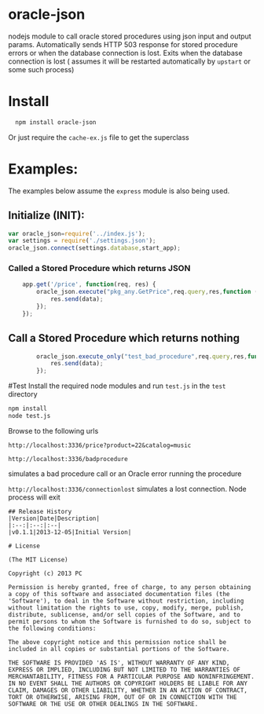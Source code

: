 oracle-json
===========

nodejs module to call oracle stored procedures using json input and output params.
Automatically sends HTTP 503 response for stored procedure errors or when the database connection is lost.
Exits when the database connection is lost ( assumes it will be restarted automatically by `upstart` or some such process)


# Install

```bash
  npm install oracle-json
```

Or just require the `cache-ex.js` file to get the superclass

# Examples:

The examples below assume the `express` module is also being used.

## Initialize (INIT):

```js
var oracle_json=require('../index.js');
var settings = require('./settings.json');
oracle_json.connect(settings.database,start_app);
```

### Called a Stored Procedure which returns JSON

```js
	app.get('/price', function(req, res) {
		oracle_json.execute("pkg_any.GetPrice",req.query,res,function (data){
			res.send(data);
		});
	});
```

## Call a Stored Procedure which returns nothing
```js
		oracle_json.execute_only("test_bad_procedure",req.query,res,function (data){
			res.send(data);
		});
```

#Test
Install the required node modules and run `test.js` in the `test` directory
```bash
npm install
node test.js
```

Browse to the following urls

`http://localhost:3336/price?product=22&catalog=music`

`http://localhost:3336/badprocedure`

simulates a bad procedure call or an Oracle error running the procedure

`http://localhost:3336/connectionlost`
simulates a lost connection. Node process will exit
```
## Release History
|Version|Date|Description|
|:--:|:--:|:--|
|v0.1.1|2013-12-05|Initial Version|

# License 

(The MIT License)

Copyright (c) 2013 PC 

Permission is hereby granted, free of charge, to any person obtaining
a copy of this software and associated documentation files (the
'Software'), to deal in the Software without restriction, including
without limitation the rights to use, copy, modify, merge, publish,
distribute, sublicense, and/or sell copies of the Software, and to
permit persons to whom the Software is furnished to do so, subject to
the following conditions:

The above copyright notice and this permission notice shall be
included in all copies or substantial portions of the Software.

THE SOFTWARE IS PROVIDED 'AS IS', WITHOUT WARRANTY OF ANY KIND,
EXPRESS OR IMPLIED, INCLUDING BUT NOT LIMITED TO THE WARRANTIES OF
MERCHANTABILITY, FITNESS FOR A PARTICULAR PURPOSE AND NONINFRINGEMENT.
IN NO EVENT SHALL THE AUTHORS OR COPYRIGHT HOLDERS BE LIABLE FOR ANY
CLAIM, DAMAGES OR OTHER LIABILITY, WHETHER IN AN ACTION OF CONTRACT,
TORT OR OTHERWISE, ARISING FROM, OUT OF OR IN CONNECTION WITH THE
SOFTWARE OR THE USE OR OTHER DEALINGS IN THE SOFTWARE.